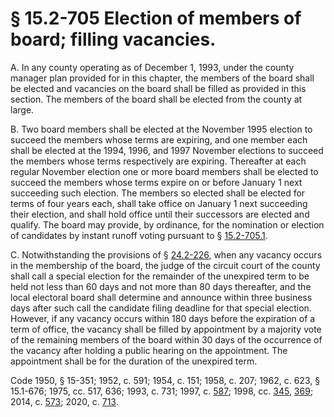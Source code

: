# § 15.2-705 Election of members of board; filling vacancies.

<p>A. In any county operating as of December 1, 1993, under the county manager plan provided for in this chapter, the members of the board shall be elected and vacancies on the board shall be filled as provided in this section. The members of the board shall be elected from the county at large.</p><p>B. Two board members shall be elected at the November 1995 election to succeed the members whose terms are expiring, and one member each shall be elected at the 1994, 1996, and 1997 November elections to succeed the members whose terms respectively are expiring. Thereafter at each regular November election one or more board members shall be elected to succeed the members whose terms expire on or before January 1 next succeeding such election. The members so elected shall be elected for terms of four years each, shall take office on January 1 next succeeding their election, and shall hold office until their successors are elected and qualify. The board may provide, by ordinance, for the nomination or election of candidates by instant runoff voting pursuant to § <a href='/vacode/15.2-705.1/'>15.2-705.1</a>.</p><p>C. Notwithstanding the provisions of § <a href='/vacode/24.2-226/'>24.2-226</a>, when any vacancy occurs in the membership of the board, the judge of the circuit court of the county shall call a special election for the remainder of the unexpired term to be held not less than 60 days and not more than 80 days thereafter, and the local electoral board shall determine and announce within three business days after such call the candidate filing deadline for that special election. However, if any vacancy occurs within 180 days before the expiration of a term of office, the vacancy shall be filled by appointment by a majority vote of the remaining members of the board within 30 days of the occurrence of the vacancy after holding a public hearing on the appointment. The appointment shall be for the duration of the unexpired term.</p><p>Code 1950, § 15-351; 1952, c. 591; 1954, c. 151; 1958, c. 207; 1962, c. 623, § 15.1-676; 1975, cc. 517, 636; 1993, c. 731; 1997, c. <a href='http://lis.virginia.gov/cgi-bin/legp604.exe?971+ful+CHAP0587'>587</a>; 1998, cc. <a href='http://lis.virginia.gov/cgi-bin/legp604.exe?981+ful+CHAP0345'>345</a>, <a href='http://lis.virginia.gov/cgi-bin/legp604.exe?981+ful+CHAP0369'>369</a>; 2014, c. <a href='http://lis.virginia.gov/cgi-bin/legp604.exe?141+ful+CHAP0573'>573</a>; 2020, c. <a href='http://lis.virginia.gov/cgi-bin/legp604.exe?201+ful+CHAP0713'>713</a>.</p>